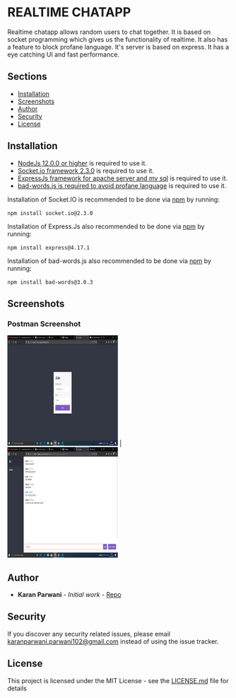 # REALTIME CHATAPP

Realtime chatapp allows random users to chat together. It is based on socket programming which gives us the functionality of realtime. It also has a feature to block profane language. It's server is based on express. It has a eye catching UI and fast performance.

## Sections

- [Installation](#Installation)
- [Screenshots](#Screenshots)
- [Author](#Author)
- [Security](#Security)
- [License](#License)

## Installation 

- [NodeJs 12.0.0 or higher](https://nodejs.org/en/) is required to use it.
- [Socket.io framework 2.3.0](https://www.npmjs.com/package/socket.io) is required to use it.
- [ExpressJs framework for apache server and my sql](https://expressjs.com) is required to use it.
- [bad-words.js is required to avoid profane language](https://www.npmjs.com/package/bad-words) is required to use it.

Installation of Socket.IO is recommended to be done via [npm](https://www.npmjs.com/) by running:

	npm install socket.io@2.3.0

Installation of Express.Js also recommended to be done via [npm](https://www.npmjs.com/) by running:

    npm install express@4.17.1

Installation of bad-words.js also recommended to be done via [npm](https://www.npmjs.com/) by running:

    npm install bad-words@3.0.3    


## Screenshots

### Postman Screenshot

<img src = "./screenshots/Welcome-screen.png" width="250" height="250"> | <img src = "./screenshots/Chat-Screen.png" width="250" height="250">

## Author

* **Karan Parwani** - *Initial work* - [Repo](https://github.com/KaranParwani1116?tab=repositories)


## Security

If you discover any security related issues, please email karanparwani.parwani102@gmail.com instead of using the issue tracker.    

## License

This project is licensed under the MIT License - see the [LICENSE.md](https://github.com/KaranParwani1116/ChatApp-Node.js/blob/master/LICENSE.mds) file for details
